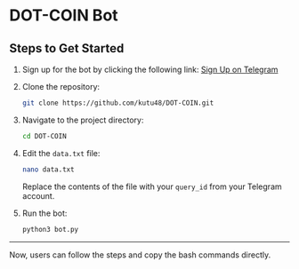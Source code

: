 # DOT-COIN Bot

## Steps to Get Started

1. Sign up for the bot by clicking the following link:
   [Sign Up on Telegram](https://t.me/dotcoin_bot?start=r_1600062444)

2. Clone the repository:

    ```bash
    git clone https://github.com/kutu48/DOT-COIN.git
    ```

3. Navigate to the project directory:

    ```bash
    cd DOT-COIN
    ```

4. Edit the `data.txt` file:

    ```bash
    nano data.txt
    ```

    Replace the contents of the file with your `query_id` from your Telegram account.

5. Run the bot:

    ```bash
    python3 bot.py
    ```

---

Now, users can follow the steps and copy the bash commands directly.
